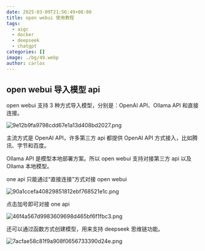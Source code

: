 ```yaml
---
date: 2025-03-09T21:56:49+08:00
title: open webui 使用教程
tags:
  - aigc
  - docker
  - deepseek
  - chatgpt
categories: []
image: ./bg/49.webp
author: carlos
---
```


## open webui 导入模型 api

open webui 支持 3 种方式导入模型，分别是：OpenAI API、Ollama API 和直接连接。

![9e12b9fa9798cdd67e1a13d408bd2027.png](../_resources/9e12b9fa9798cdd67e1a13d408bd2027.png)

主流方式是 OpenAI API，许多第三方 api 都提供  OpenAI API 方式接入，比如腾讯、字节和百度。

Ollama API 是模型本地部署方案。所以 open webui 支持对接第三方 api 以及 Ollama 本地模型。

one api 只能通过“直接连接”方式对接 open webui

![90a1ccefa40829851812ebf768521e1c.png](../_resources/90a1ccefa40829851812ebf768521e1c.png)

点击加号即可对接 one api

![46f4a567d9983609698d465bf6f1fbc3.png](../_resources/46f4a567d9983609698d465bf6f1fbc3.png)

还可以通过函数方式创建模型，用来支持 deepseek 思维链功能。

![7acfae58c81f9a908f0656733390d24e.png](../_resources/7acfae58c81f9a908f0656733390d24e.png)